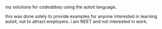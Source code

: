 my solutions for codeabbey using the autoit language.  
  
this was done solely to provide examples for anyone interested in learning autoit, not to attract employers. i am NEET and not interested in work.
